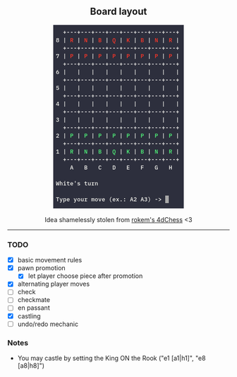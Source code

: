 <div align="center">
<h2>Board layout</h2>

<img src="https://github.com/Smarcy/nim_chess/blob/master/images/board_layout.png" />

Idea shamelessly stolen from <a href="https://github.com/rokemHB/4dChess/">rokem's 4dChess</a> <3
</div>

----

### TODO

* [X] basic movement rules
* [X] pawn promotion
    * [X] let player choose piece after promotion
* [X] alternating player moves
* [ ] check
* [ ] checkmate
* [ ] en passant
* [X] castling
* [ ] undo/redo mechanic

### Notes

- You may castle by setting the King ON the Rook ("e1 [a1|h1]", "e8 [a8|h8]")
